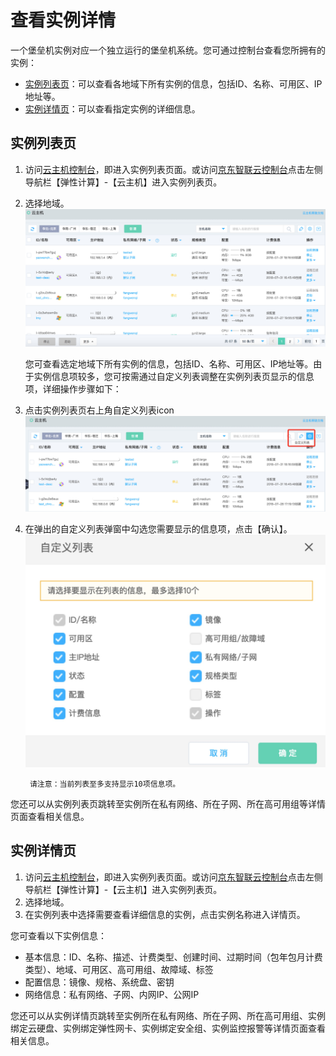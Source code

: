 # 查看实例详情

一个堡垒机实例对应一个独立运行的堡垒机系统。您可通过控制台查看您所拥有的实例：
* [实例列表页](Instance-Info#user-content-2)：可以查看各地域下所有实例的信息，包括ID、名称、可用区、IP地址等。
* [实例详情页](Instance-Info#user-content-3)：可以查看指定实例的详细信息。

<div id ="user-content-2"></div>

## 实例列表页

1. 访问[云主机控制台](https://cns-console.jdcloud.com/host/compute/list)，即进入实例列表页面。或访问[京东智联云控制台](https://console.jdcloud.com)点击左侧导航栏【弹性计算】-【云主机】进入实例列表页。
2. 选择地域。![](../../../../../image/vm/queryinstance3.png)

	您可查看选定地域下所有实例的信息，包括ID、名称、可用区、IP地址等。由于实例信息项较多，您可按需通过自定义列表调整在实例列表页显示的信息项，详细操作步骤如下：

3. 点击实例列表页右上角自定义列表icon ![](../../../../../image/vm/queryinstance2.png)

4. 在弹出的自定义列表弹窗中勾选您需要显示的信息项，点击【确认】。![](../../../../../image/vm/queryinstance1.png)


		请注意：当前列表至多支持显示10项信息项。
		
您还可以从实例列表页跳转至实例所在私有网络、所在子网、所在高可用组等详情页面查看相关信息。
<div id ="user-content-3"></div>	

## 实例详情页

1. 访问[云主机控制台](https://cns-console.jdcloud.com/host/compute/list)，即进入实例列表页面。或访问[京东智联云控制台](https://console.jdcloud.com)点击左侧导航栏【弹性计算】-【云主机】进入实例列表页。
2. 选择地域。
3. 在实例列表中选择需要查看详细信息的实例，点击实例名称进入详情页。

您可查看以下实例信息：

* 基本信息：ID、名称、描述、计费类型、创建时间、过期时间（包年包月计费类型）、地域、可用区、高可用组、故障域、标签
* 配置信息：镜像、规格、系统盘、密钥
* 网络信息：私有网络、子网、内网IP、公网IP

您还可以从实例详情页跳转至实例所在私有网络、所在子网、所在高可用组、实例绑定云硬盘、实例绑定弹性网卡、实例绑定安全组、实例监控报警等详情页面查看相关信息。




